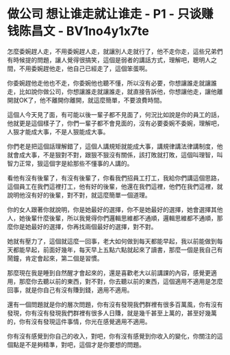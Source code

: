 # 做公司 想让谁走就让谁走 - P1 - 只谈赚钱陈昌文 - BV1no4y1x7te

怎麼委婉趕人走，不用委婉趕人走，就讓別人走就行了，他不走你走，這些兄弟們有時候提的問題，讓人覺得很搞笑，這個是弱者的講話方式，理解吧，聰明人之間，不用委婉趕他走，他自己已經走了，這個笨蛋啊。

你委婉趕他走他也不走，你委婉他也聽不懂，所以沒有必要，你想讓誰走就讓誰走，比如說你做公司，你想讓誰走就讓誰走，就直接告訴他，你想讓他走，讓他離開就OK了，他不離開你離開，就這麼簡單，不要浪費時間。

這個人今天見了面，有可能以後一輩子都不見面了，何況比如說是你的員工的話，他就更是這個樣子了，你們一輩子都不會見面的，沒有必要委婉不委婉，理解吧，人狠才能成大事，不是人狠能成大事。

你們老是把這個話理解錯了，這個人講規矩就能成大事，講規律講法律講制度，他就會成大事，不是狠對不對，跟狠不狠沒有關係，該打敗就打敗，這個叫理智，叫智力正常，狠這個字是給那些不懂事的人講的。

看他有沒有後輩了，有沒有後輩了，你看我們招員工打工，我給你們講這個思路，這個員工在我們這裡打工，他有好的後輩，他還在我們這裡，他們在我們這裡，就說明他沒有好的後輩，對不對，就這麼簡單一個道理。

你的女人跟著你就說明，你是她最好的選擇，你不是她最好的選擇，她會選擇其他人，她後輩什麼後輩，所以我覺得你們邏輯思維都不通順，邏輯思維都不通順，那麼你是她最好的選擇，你再找兩個最好的選擇，對不對。

她就有壓力了，這個就這麼一回事，老大如何做到每天都能早起，我以前能做到每天都能早起，前面好幾年，每天早上五點六點就起來了讀書，那麼一個是我自己有鬧鐘，肯定會起來，第二個是習慣。

那麼現在我是睡到自然醒才會起來的，還是喜歡老大以前講課的內容，感覺更適用，那麼你去聽以前的東西，對不對，你去聽以前的東西，這個適用不適用是怎麼回事，就是你自己有沒有賺到錢，適用不適用。

還有一個問題就是你的層次問題，你有沒有發現我們群裡有很多百萬風，你有沒有發現，你有沒有發現我們群裡有很多人日賺，就是幾千甚至上萬的，甚至好幾萬的，你有沒有發現這件事情，你光在感覺適用不適用。

你有沒有感覺到你自己的收入，對吧，你有沒有感覺到你收入的變化，你關注的這個點是不是夠精準，對吧，這個才是你要想的問題。

